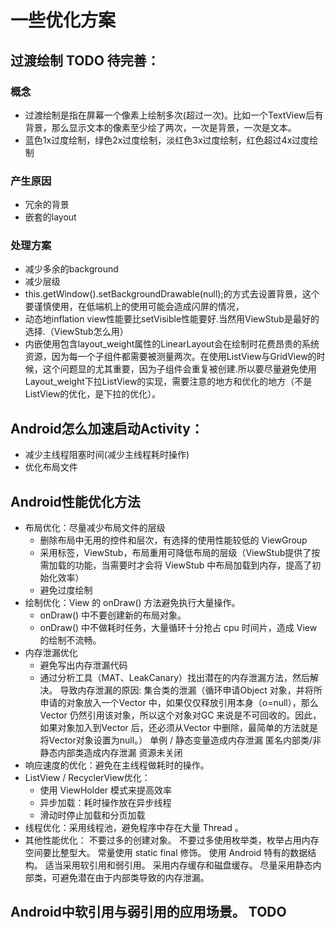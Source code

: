 # 一些优化方案

## 过渡绘制 TODO 待完善：
### 概念
* 过渡绘制是指在屏幕一个像素上绘制多次(超过一次)。比如一个TextView后有背景，那么显示文本的像素至少绘了两次，一次是背景，一次是文本。
* 蓝色1x过度绘制，绿色2x过度绘制，淡红色3x过度绘制，红色超过4x过度绘制

### 产生原因
* 冗余的背景
* 嵌套的layout

### 处理方案
* 减少多余的background
* 减少层级
* this.getWindow().setBackgroundDrawable(null);的方式去设置背景，这个要谨慎使用，在低端机上的使用可能会造成闪屏的情况，
* 动态地inflation view性能要比setVisible性能要好.当然用ViewStub是最好的选择.（ViewStub怎么用）
* 内嵌使用包含layout_weight属性的LinearLayout会在绘制时花费昂贵的系统资源，因为每一个子组件都需要被测量两次。在使用ListView与GridView的时候，这个问题显的尤其重要，因为子组件会重复被创建.所以要尽量避免使用Layout_weight下拉ListView的实现，需要注意的地方和优化的地方（不是ListView的优化，是下拉的优化）。

## Android怎么加速启动Activity：
* 减少主线程阻塞时间(减少主线程耗时操作)
* 优化布局文件

## Android性能优化方法
* 布局优化：尽量减少布局文件的层级
    * 删除布局中无用的控件和层次，有选择的使用性能较低的 ViewGroup
    * 采用标签，ViewStub，布局重用可降低布局的层级（ViewStub提供了按需加载的功能，当需要时才会将 ViewStub 中布局加载到内存，提高了初始化效率）
    * 避免过度绘制
* 绘制优化：View 的 onDraw() 方法避免执行大量操作。
    * onDraw() 中不要创建新的布局对象。
    * onDraw() 中不做耗时任务，大量循环十分抢占 cpu 时间片，造成 View 的绘制不流畅。
* 内存泄漏优化
    * 避免写出内存泄漏代码
    * 通过分析工具（MAT、LeakCanary）找出潜在的内存泄漏方法，然后解决。
    导致内存泄漏的原因:
    集合类的泄漏（循环申请Object 对象，并将所申请的对象放入一个Vector 中，如果仅仅释放引用本身（o=null），那么Vector 仍然引用该对象，所以这个对象对GC 来说是不可回收的。因此，如果对象加入到Vector 后，还必须从Vector 中删除，最简单的方法就是将Vector对象设置为null。）
    单例 / 静态变量造成内存泄漏
    匿名内部类/非静态内部类造成内存泄漏
    资源未关闭
* 响应速度的优化：避免在主线程做耗时的操作。
* ListView / RecyclerView优化：
    * 使用 ViewHolder 模式来提高效率
    * 异步加载：耗时操作放在异步线程
    * 滑动时停止加载和分页加载
* 线程优化：采用线程池，避免程序中存在大量 Thread 。
* 其他性能优化：
    不要过多的创建对象。
    不要过多使用枚举类，枚举占用内存空间要比整型大。
    常量使用 static final 修饰。
    使用 Android 特有的数据结构。
    适当采用软引用和弱引用。
    采用内存缓存和磁盘缓存。
    尽量采用静态内部类，可避免潜在由于内部类导致的内存泄漏。

## Android中软引用与弱引用的应用场景。 TODO

